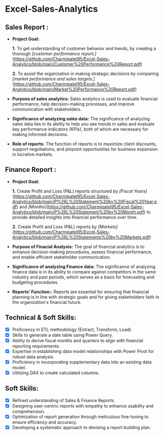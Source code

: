 # Excel-Sales-Analytics
## Sales Report :


- **Project Goal:** 

    **1.** To get understanding of customer behavior and trends, by creating a thorough _[customer performance report.]_(https://github.com/Charmipatel95/Excel-Sales-Analytics/blob/main/Customer%20Performance%20Report.pdf) 

    **2.**  To assist the organization in making strategic decisions by comparing _[market performance and sales targets.]_(https://github.com/Charmipatel95/Excel-Sales-Analytics/blob/main/Market%20Performance%20Report.pdf)

- **Purpose of sales analytics:** Sales analytics is used to evaluate financial performance, help decision-making processes, and improve communication with stakeholders.

- **Significance of analyzing sales data:** The significance of analyzing sales data lies in its ability to help you see trends in sales and evaluate key performance indicators (KPIs), both of which are necessary for making informed decisions.

- **Role of reports:** The function of reports is to maximize client discounts, support negotiations, and pinpoint opportunities for business expansion in lucrative markets.


## Finance Report :

- **Project Goal:** 

    **1.** Create Profit and Loss (P&L) reports structured by _[Fiscal Years]_(https://github.com/Charmipatel95/Excel-Sales-Analytics/blob/main/P%26L%20Statement%20by%20Fiscal%20Year.pdf) and _[Months]_(https://github.com/Charmipatel95/Excel-Sales-Analytics/blob/main/P%26L%20Statement%20by%20Month.pdf) to provide detailed insights into financial performance over time.
  
   **2.** Create Profit and Loss (P&L) reports by _[Markets]_(https://github.com/Charmipatel95/Excel-Sales-Analytics/blob/main/P%26L%20Statements%20by%20Markets.pdf)

- **Purpose of Finacial Analysis:** The goal of financial analytics is to enhance decision-making procedures, assess financial performance, and enable efficient stakeholder communication.

- **Significance of analyzing Finance data:** The significance of analyzing finance data is in its ability to compare against competitors in the same industry and past periods, which serves as a basis for forecasting and budgeting procedures.

- **Reports' Function::** Reports are essential for ensuring that financial planning is in line with strategic goals and for giving stakeholders faith in the organization's financial future.


## Technical & Soft Skills:
- [x]	Proficiency in ETL methodology (Extract, Transform, Load).
- [x]	Skills to generate a date table using Power Query.
- [x]	Ability to derive fiscal months and quarters to align with financial reporting requirements.
- [x]	Expertise in establishing data model relationships with Power Pivot for robust data analysis.
- [x]	Proficiency in incorporating supplementary data into an existing data model.
- [x]	Utilizing DAX to create calculated columns.

## Soft Skills:
- [x]	Refined understanding of Sales & Finance Reports
- [x]	Designing user-centric reports with empathy to enhance usability and comprehension.
- [x]	Optimization of report generation through meticulous fine-tuning to ensure efficiency and accuracy.
- [x]	Developing a systematic approach to devising a report building plan.
